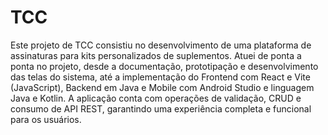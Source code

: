 # TCC
Este projeto de TCC consistiu no desenvolvimento de uma plataforma de assinaturas para kits personalizados de suplementos. Atuei de ponta a ponta no projeto, desde a documentação, prototipação e desenvolvimento das telas do sistema, até a implementação do Frontend com React e Vite (JavaScript), Backend em Java e Mobile com Android Studio e linguagem Java e Kotlin. A aplicação conta com operações de validação, CRUD e consumo de API REST, garantindo uma experiência completa e funcional para os usuários.
